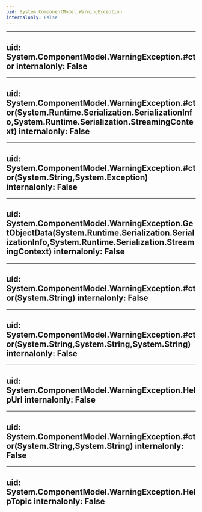 ```yaml
---
uid: System.ComponentModel.WarningException
internalonly: False
---
```


---
uid: System.ComponentModel.WarningException.#ctor
internalonly: False
---

---
uid: System.ComponentModel.WarningException.#ctor(System.Runtime.Serialization.SerializationInfo,System.Runtime.Serialization.StreamingContext)
internalonly: False
---

---
uid: System.ComponentModel.WarningException.#ctor(System.String,System.Exception)
internalonly: False
---

---
uid: System.ComponentModel.WarningException.GetObjectData(System.Runtime.Serialization.SerializationInfo,System.Runtime.Serialization.StreamingContext)
internalonly: False
---

---
uid: System.ComponentModel.WarningException.#ctor(System.String)
internalonly: False
---

---
uid: System.ComponentModel.WarningException.#ctor(System.String,System.String,System.String)
internalonly: False
---

---
uid: System.ComponentModel.WarningException.HelpUrl
internalonly: False
---

---
uid: System.ComponentModel.WarningException.#ctor(System.String,System.String)
internalonly: False
---

---
uid: System.ComponentModel.WarningException.HelpTopic
internalonly: False
---
